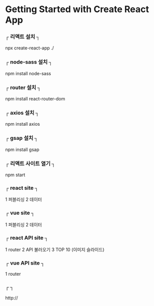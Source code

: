 # Getting Started with Create React App         


### ┌  리액트 설치  ┐        
npx create-react-app ./       

### ┌  node-sass 설치  ┐        
npm install node-sass

### ┌  router 설치  ┐        
npm install react-router-dom

### ┌  axios 설치  ┐        
npm install axios

### ┌  gsap 설치  ┐        
npm install gsap


### ┌  리액트 사이트 열기  ┐        
npm start           



### ┌  react site  ┐        
1 퍼블리싱 2 데이터

### ┌  vue site  ┐        
1 퍼블리싱 2 데이터

### ┌  react API site  ┐        
1 router 2 API 불러오기 3 TOP 10 (이미지 슬라이드)

### ┌  vue API site  ┐        
1 router  

### ┌    ┐        
http://           
